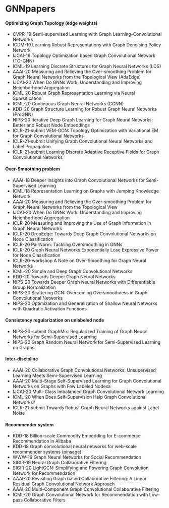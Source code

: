 # GNNpapers

#### Optimizing Graph Topology (edge weights)
+ CVPR-19 Semi-supervised Learning with Graph Learning-Convolutional Networks
+ ICDM-19 Learning Robust Representations with Graph Denoising Policy Network
+ IJCAI-19 Topology Optimization based Graph Convolutional Network (TO-GNN)
+ ICML-19 Learning Discrete Structures for Graph Neural Networks (LDS)
+ AAAI-20 Measuring and Relieving the Over-smoothing Problem for Graph Neural Networks from the Topological View (AdaEdge)
+ IJCAI-20 When Do GNNs Work: Understanding and Improving Neighborhood Aggregation
+ ICML-20 Robust Graph Representation Learning via Neural Sparsification
+ ICML-20 Continuous Graph Neural Networks (CGNN)
+ KDD-20 Graph Structure Learning for Robust Graph Neural Networks (ProGNN)
+ NIPS-20 Iterative Deep Graph Learning for Graph Neural Networks: Better and Robust Node Embeddings
+ ICLR-21-submit VEM-GCN: Topology Optimization with Variational EM for Graph Convolutional Networks
+ ICLR-21-submit Unifying Graph Convolutional Neural Networks and Label Propagation
+ ICLR-21-submit Learning Discrete Adaptive Receptive Fields for Graph Convolutional Networks

#### Over-Smoothing problem
+ AAAI-18 Deeper Insights into Graph Convolutional Networks for Semi-Supervised Learning
+ ICML-18 Representation Learning on Graphs with Jumping Knowledge Network
+ AAAI-20 Measuring and Relieving the Over-smoothing Problem for Graph Neural Networks from the Topological View
+ IJCAI-20 When Do GNNs Work: Understanding and Improving Neighborhood Aggregation
+ ICLR-20 Measuring and Improving the Use of Graph Information in Graph Neural Networks
+ ICLR-20 DropEdge: Towards Deep Graph Convolutional Networks on Node Classification
+ ICLR-20 PairNorm: Tackling Oversmoothing in GNNs
+ ICLR-20 Graph Neural Networks Exponentially Lose Expressive Power for Node Classification
+ ICLR-20-workshop A Note on Over-Smoothing for Graph Neural Networks
+ ICML-20 Simple and Deep Graph Convolutional Networks
+ KDD-20 Towards Deeper Graph Neural Networks
+ NIPS-20 Towards Deeper Graph Neural Networks with Differentiable Group Normalization
+ NIPS-20 Scattering GCN: Overcoming Oversmoothness in Graph Convolutional Networks
+ NIPS-20 Optimization and Generalization of Shallow Neural Networks with Quadratic Activation Functions


#### Consistency regularization on unlabeled node
+ NIPS-20-submit GraphMix: Regularized Training of Graph Neural Networks for Semi-Supervised Learning
+ NIPS-20 Graph Random Neural Network for Semi-Supervised Learning on Graphs


#### Inter-discipline
+ AAAI-20 Collaborative Graph Convolutional Networks: Unsupervised Learning Meets Semi-Supervised Learning
+ AAAI-20 Multi-Stage Self-Supervised Learning for Graph Convolutional Networks on Graphs with Few Labeled Nodesa
+ IJCAI-20 Multi-Class Imbalanced Graph Convolutional Network Learning
+ ICML-20 When Does Self-Supervision Help Graph Convolutional Networks?
+ ICLR-21-submit Towards Robust Graph Neural Networks against Label Noise


#### Recommender system
+ KDD-18 Billion-scale Commodity Embedding for E-commerce Recommendation in Alibaba
+ KDD-18 Graph convolutional neural networks for web-scale recommender systems (pinsage)
+ WWW-19 Graph Neural Networks for Social Recommendation
+ SIGIR-19	Neural Graph Collaborative Filtering
+ SIGIR-20	LightGCN: Simplifying and Powering Graph Convolution Network for Recommendation
+ AAAI-20	Revisiting Graph based Collaborative Filtering: A Linear Residual Graph Convolutional Network Approach
+ AAAI-20 Multi-Component Graph Convolutional Collaborative Filtering
+ ICML-20 Graph Convolutional Network for Recommendation with Low-pass Collaborative Filters

